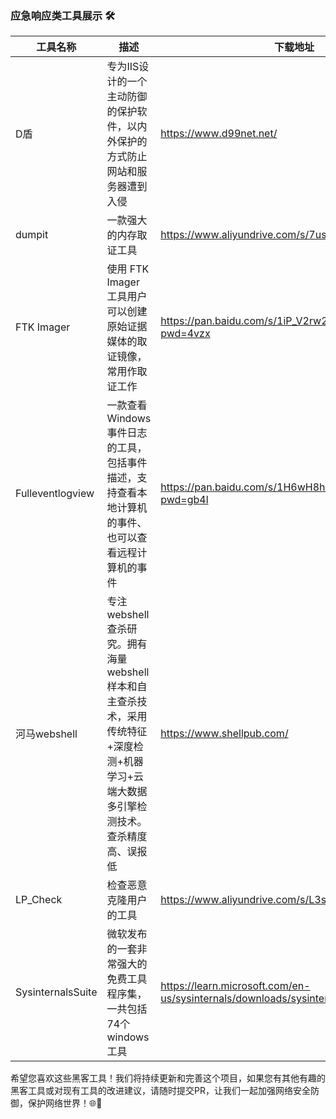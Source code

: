 ### 应急响应类工具展示 🛠️

| 工具名称 | 描述                                                                           | 下载地址                                                                                                       |
|------|------------------------------------------------------------------------------|------------------------------------------------------------------------------------------------------------|
| D盾   | 专为IIS设计的一个主动防御的保护软件，以内外保护的方式防止网站和服务器遭到入侵                                     | https://www.d99net.net/ |
|dumpit| 一款强大的内存取证工具                                                                  |https://www.aliyundrive.com/s/7usKeqAVunE|
|FTK Imager| 使用 FTK Imager 工具用户可以创建原始证据媒体的取证镜像，常用作取证工作                                    |https://pan.baidu.com/s/1iP_V2rw2F9hfmM4xTSsvCQ?pwd=4vzx|
|Fulleventlogview| 一款查看Windows事件日志的工具，包括事件描述，支持查看本地计算机的事件、也可以查看远程计算机的事件                         |https://pan.baidu.com/s/1H6wH8hUWRdXYj4AeoPpTtA?pwd=gb4l|
|河马webshell| 专注webshell查杀研究。拥有海量webshell样本和自主查杀技术，采用传统特征+深度检测+机器学习+云端大数据多引擎检测技术。查杀精度高、误报低 |https://www.shellpub.com/|
|LP_Check| 检查恶意克隆用户的工具                                                                  |https://www.aliyundrive.com/s/L3si8qnMxnc|
|SysinternalsSuite|微软发布的一套非常强大的免费工具程序集，一共包括74个windows工具|https://learn.microsoft.com/en-us/sysinternals/downloads/sysinternals-suite|

希望您喜欢这些黑客工具！我们将持续更新和完善这个项目，如果您有其他有趣的黑客工具或对现有工具的改进建议，请随时提交PR，让我们一起加强网络安全防御，保护网络世界！🌐💪
